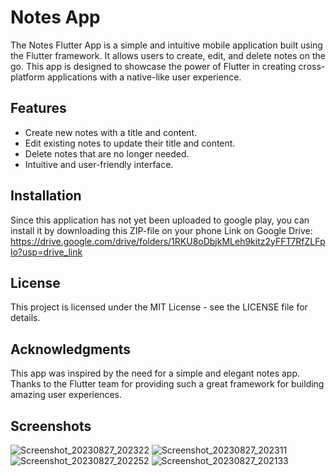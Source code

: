 # Notes App
The Notes Flutter App is a simple and intuitive mobile application built using the Flutter framework. It allows users to create, edit, and delete notes on the go. This app is designed to showcase the power of Flutter in creating cross-platform applications with a native-like user experience.

## Features
- Create new notes with a title and content.
- Edit existing notes to update their title and content.
- Delete notes that are no longer needed.
- Intuitive and user-friendly interface.
 
## Installation
Since this application has not yet been uploaded to google play, you can install it by downloading this ZIP-file on your phone
Link on Google Drive: https://drive.google.com/drive/folders/1RKU8oDbjkMLeh9kitz2yFFT7RfZLFplo?usp=drive_link

## License
This project is licensed under the MIT License - see the LICENSE file for details.

## Acknowledgments
This app was inspired by the need for a simple and elegant notes app.
Thanks to the Flutter team for providing such a great framework for building amazing user experiences.

## Screenshots
![Screenshot_20230827_202322](https://github.com/val3rkq/Notes/assets/87361814/9f57dc1a-3286-4426-a742-f7eac379d070)
![Screenshot_20230827_202311](https://github.com/val3rkq/Notes/assets/87361814/9fc9706c-aa47-4ce9-bdff-78df5dd6c362)
![Screenshot_20230827_202252](https://github.com/val3rkq/Notes/assets/87361814/067b3447-83f7-4591-a8eb-f65931f3341d)
![Screenshot_20230827_202133](https://github.com/val3rkq/Notes/assets/87361814/6ba38f9c-99fd-45d2-9c2a-0a17bb6545e8)
